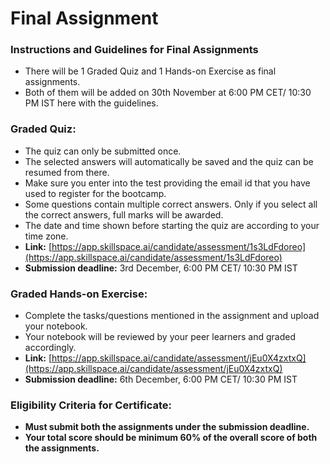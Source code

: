 # Final Assignment

### Instructions and Guidelines for Final Assignments

* There will be 1 Graded Quiz and 1 Hands-on Exercise as final assignments.
* Both of them will be added on 30th November at 6:00 PM CET/ 10:30 PM IST here with the guidelines.

### Graded Quiz:

* The quiz can only be submitted once.
* The selected answers will automatically be saved and the quiz can be resumed from there.&#x20;
* Make sure you enter into the test providing the email id that you have used to register for the bootcamp.
* Some questions contain multiple correct answers. Only if you select all the correct answers, full marks will be awarded.
* The date and time shown before starting the quiz are according to your time zone.
* **Link:** [https://app.skillspace.ai/candidate/assessment/1s3LdFdoreo](https://app.skillspace.ai/candidate/assessment/1s3LdFdoreo)
* **Submission deadline:** 3rd December, 6:00 PM CET/ 10:30 PM IST

### Graded Hands-on Exercise:

* Complete the tasks/questions mentioned in the assignment and upload your notebook.&#x20;
* Your notebook will be reviewed by your peer learners and graded accordingly.
* **Link:** [https://app.skillspace.ai/candidate/assessment/jEu0X4zxtxQ](https://app.skillspace.ai/candidate/assessment/jEu0X4zxtxQ)
* **Submission deadline:** 6th December, 6:00 PM CET/ 10:30 PM IST

### Eligibility Criteria for Certificate:&#x20;

* **Must submit both the assignments under the submission deadline.**
* **Your total score should be minimum 60% of the overall score of both the assignments.**
